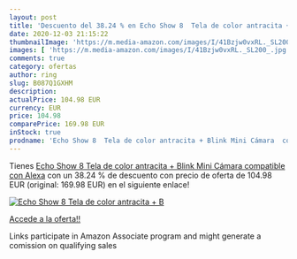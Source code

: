 ```yaml
---
layout: post
title: 'Descuento del 38.24 % en Echo Show 8  Tela de color antracita + B'
date: 2020-12-03 21:15:22
thumbnailImage: 'https://m.media-amazon.com/images/I/41Bzjw0vxRL._SL200_.jpg'
images: [ 'https://m.media-amazon.com/images/I/41Bzjw0vxRL._SL200_.jpg' ]
comments: true
category: ofertas
author: ring
slug: B087Q1GXHM
description:
actualPrice: 104.98 EUR
currency: EUR
price: 104.98
comparePrice: 169.98 EUR
inStock: true
prodname: 'Echo Show 8  Tela de color antracita + Blink Mini Cámara  compatible con Alexa'
---
```


Tienes [Echo Show 8  Tela de color antracita + Blink Mini Cámara  compatible con Alexa](https://www.amazon.es/dp/B087Q1GXHM/?tag=tolees-21) con un 38.24 % de descuento con precio de oferta de 104.98 EUR (original: 169.98 EUR) en el siguiente enlace!

[![Echo Show 8  Tela de color antracita + B](https://m.media-amazon.com/images/I/41Bzjw0vxRL._SL200_.jpg)](https://www.amazon.es/dp/B087Q1GXHM/?tag=tolees-21)

[Accede a la oferta!!](https://www.amazon.es/dp/B087Q1GXHM/?tag=tolees-21)

Links participate in Amazon Associate program and might generate a comission on qualifying sales


